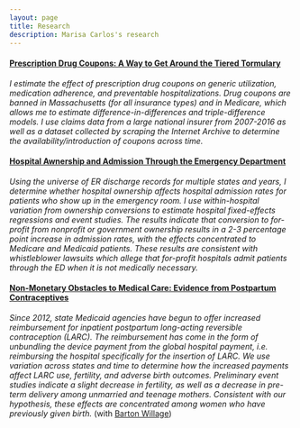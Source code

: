 ```yaml
---
layout: page
title: Research
description: Marisa Carlos's research
---
```



#### <u>Prescription Drug Coupons: A Way to Get Around the Tiered Tormulary</u>
*I estimate the effect of prescription drug coupons on generic utilization, medication adherence, and preventable hospitalizations. Drug coupons are banned in Massachusetts
(for all insurance types) and in Medicare, which allows me to estimate difference-in-differences and triple-difference models. I use claims data from a large national insurer
from 2007-2016 as well as a dataset collected by scraping the Internet Archive to determine the availability/introduction of coupons across time.*
<br>

#### <u> Hospital Awnership and Admission Through the Emergency Department </u>
*Using the universe of ER discharge records for multiple states and years, I determine whether hospital ownership affects hospital admission rates for patients who show up in
the emergency room. I use within-hospital variation from ownership conversions to estimate hospital fixed-effects regressions and event studies. The results indicate that
conversion to for-profit from nonprofit or government ownership results in a 2-3 percentage point increase in admission rates, with the effects concentrated to Medicare
and Medicaid patients. These results are consistent with whistleblower lawsuits which allege that for-profit hospitals admit patients through the ED when it is not medically
necessary.*
<br>

#### <u>Non-Monetary Obstacles to Medical Care: Evidence from Postpartum Contraceptives</u>
*Since 2012, state Medicaid agencies have begun to offer increased reimbursement for inpatient postpartum long-acting reversible contraception (LARC). The reimbursement
has come in the form of unbundling the device payment from the global hospital payment, i.e. reimbursing the hospital specifically for the insertion of LARC. We use variation
across states and time to determine how the increased payments affect LARC use, fertility, and adverse birth outcomes. Preliminary event studies indicate a slight decrease in
fertility, as well as a decrease in pre-term delivery among unmarried and teenage mothers. Consistent with our hypothesis, these effects are concentrated among women who have
previously given birth.* (with [Barton Willage](https://bjwillage.github.io/))

